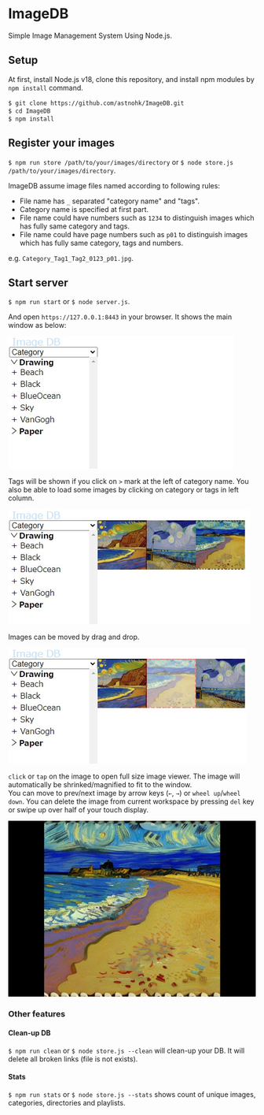 # ImageDB
Simple Image Management System Using Node.js.


## Setup

At first, install Node.js v18, clone this repository, and install npm modules by `npm install` command.
```
$ git clone https://github.com/astnohk/ImageDB.git
$ cd ImageDB
$ npm install
```


## Register your images

`$ npm run store /path/to/your/images/directory`
or
`$ node store.js /path/to/your/images/directory`.

ImageDB assume image files named according to following rules:
* File name has `_` separated "category name" and "tags".
* Category name is specified at first part.
* File name could have numbers such as `1234` to distinguish images which has fully same category and tags.
* File name could have page numbers such as `p01` to distinguish images which has fully same category, tags and numbers.

e.g. `Category_Tag1_Tag2_0123_p01.jpg`.


## Start server

`$ npm run start`
or
`$ node server.js`.

And open `https://127.0.0.1:8443` in your browser. It shows the main window as below:

![First Window](./docs/images/main_screen_0001.jpg)

Tags will be shown if you click on `>` mark at the left of category name. You also be able to load some images by clicking on category or tags in left column.

![Load Images](./docs/images/main_screen_0002.jpg)

Images can be moved by drag and drop.

![Load Images](./docs/images/main_screen_0003.jpg)

`click` or `tap` on the image to open full size image viewer. The image will automatically be shrinked/magnified to fit to the window.  
You can move to prev/next image by arrow keys (`←`, `→`) or `wheel up`/`wheel down`. You can delete the image from current workspace by pressing `del` key or swipe up over half of your touch display.

![Load Images](./docs/images/main_screen_0004.jpg)



### Other features

#### Clean-up DB

`$ npm run clean` or `$ node store.js --clean` will clean-up your DB. It will delete all broken links (file is not exists).

#### Stats

`$ npm run stats` or `$ node store.js --stats` shows count of unique images, categories, directories and playlists.
